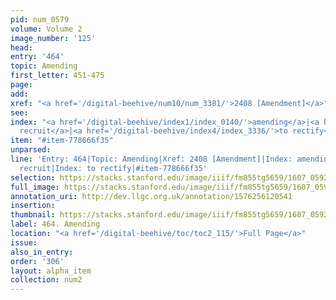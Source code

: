 ```yaml
---
pid: num_0579
volume: Volume 2
image_number: '125'
head:
entry: '464'
topic: Amending
first_letter: 451-475
page:
add:
xref: "<a href='/digital-beehive/num10/num_3381/'>2408 [Amendment]</a>"
see:
index: "<a href='/digital-beehive/index1/index_0140/'>amending</a>|<a href='/digital-beehive/index4/index_3333/'>to
  recruit</a>|<a href='/digital-beehive/index4/index_3336/'>to rectify</a>"
item: "#item-778666f35"
unparsed:
line: 'Entry: 464|Topic: Amending|Xref: 2408 [Amendment]|Index: amending|Index: to
  recruit|Index: to rectify|#item-778666f35'
selection: https://stacks.stanford.edu/image/iiif/fm855tg5659/1607_0592/264,228,3074,716/full/0/default.jpg
full_image: https://stacks.stanford.edu/image/iiif/fm855tg5659/1607_0592/full/full/0/default.jpg
annotation_uri: http://dev.llgc.org.uk/annotation/1576256120541
insertion:
thumbnail: https://stacks.stanford.edu/image/iiif/fm855tg5659/1607_0592/264,228,600,180/250,/0/default.jpg
label: 464. Amending
location: "<a href='/digital-beehive/toc/toc2_115/'>Full Page</a>"
issue:
also_in_entry:
order: '306'
layout: alpha_item
collection: num2
---
```

